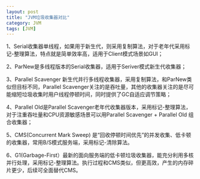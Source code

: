 ```yaml
---
layout: post
title: "JVM垃圾收集器对比"
category: JVM
tags: [JVM]
---
```


1、Serial收集器单线程，如果用于新生代，则采用复制算法，对于老年代采用标记-整理算法，特点就是简单效率高，适用于Client模式场景如GUI；  

2、ParNew是多线程版本的Serial收集器，适用于Seriver模式新生代收集器；

3、Parallel Scavenger 新生代并行多线程收集器，采用复制算法，和ParNew类似但目标不同，Parallel Scavenger关注的是吞吐量，其他的收集器关注的是尽可能缩短垃圾收集时用户线程停顿时间，同时提供了GC自适应调节策略；

4、Parallel Old是Parallel Scavenger老年代收集器版本，采用标记-整理算法，对于注重吞吐量和CPU资源敏感场景可以用Parallel Scavenger + Parallel Old 组合收集器；

5、CMS(Concurrent Mark Sweep) 是“回收停顿时间优先”的并发收集、低卡顿的收集器，常用B/S模式服务端，采用标记-清除算法。  

6、G1(Garbage-First）最新的面向服务端的低卡顿垃圾收集器，能充分利用多核并行处理，采用标记-整理算法。执行过程和CMS类似，但更高效，产生的内存碎片更少，后续可全面替代CMS。
